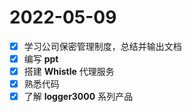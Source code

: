 # 2022-05-09

- [x] 学习公司保密管理制度，总结并输出文档
- [x] 编写 **ppt**
- [x] 搭建 **Whistle** 代理服务
- [x] 熟悉代码
- [x] 了解 **logger3000** 系列产品
